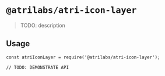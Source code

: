 # `@atrilabs/atri-icon-layer`

> TODO: description

## Usage

```
const atriIconLayer = require('@atrilabs/atri-icon-layer');

// TODO: DEMONSTRATE API
```
